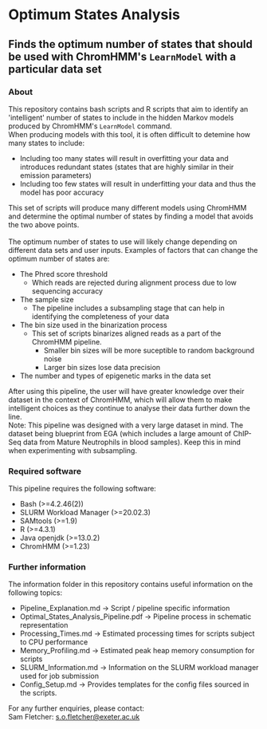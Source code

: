 # Optimum States Analysis

## Finds the optimum number of states that should be used with ChromHMM's `LearnModel` with a particular data set

### About
This repository contains bash scripts and R scripts that aim to identify an 'intelligent' number of states to include in the hidden Markov models produced by ChromHMM's `LearnModel` command.
\
When producing models with this tool, it is often difficult to detemine how many states to include:
- Including too many states will result in overfitting your data and introduces redundant states (states that are highly similar in their emission parameters)
- Including too few states will result in underfitting your data and thus the model has poor accuracy

This set of scripts will produce many different models using ChromHMM and determine the optimal number of states by finding a model that avoids the two above points. 
\
\
The optimum number of states to use will likely change depending on different data sets and user inputs. Examples of factors that can change the optimum number of states are:
- The Phred score threshold 
    - Which reads are rejected during alignment process due to low sequencing accuracy
- The sample size
    - The pipeline includes a subsampling stage that can help in identifying the completeness of your data
- The bin size used in the binarization process
    - This set of scripts binarizes aligned reads as a part of the ChromHMM pipeline.
        - Smaller bin sizes will be more suceptible to random background noise
        - Larger bin sizes lose data precision
- The number and types of epigenetic marks in the data set

After using this pipeline, the user will have greater knowledge over their dataset in the context of ChromHMM, which will allow them to make intelligent choices as they continue to analyse their data further down the line.
\
Note: This pipeline was designed with a very large dataset in mind. The dataset being blueprint from EGA (which includes a large amount of ChIP-Seq data from Mature Neutrophils in blood samples). Keep this in mind when experimenting with subsampling.

### Required software
This pipeline requires the following software:
- Bash (>=4.2.46(2))
- SLURM Workload Manager (>=20.02.3)
- SAMtools (>=1.9)
- R (>=4.3.1)
- Java openjdk (>=13.0.2)
- ChromHMM (>=1.23)

### Further information
The information folder in this repository contains useful information on the following topics:
- Pipeline_Explanation.md -> Script / pipeline specific information
- Optimal_States_Analysis_Pipeline.pdf -> Pipeline process in schematic representation
- Processing_Times.md -> Estimated processing times for scripts subject to CPU performance 
- Memory_Profiling.md -> Estimated peak heap memory consumption for scripts
- SLURM_Information.md -> Information on the SLURM workload manager used for job submission
- Config_Setup.md -> Provides templates for the config files sourced in the scripts.

For any further enquiries, please contact:
\
Sam Fletcher: s.o.fletcher@exeter.ac.uk

  